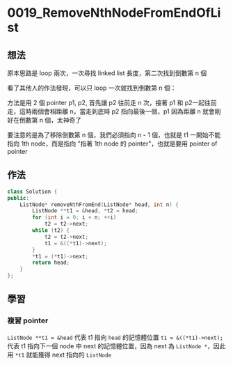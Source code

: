# 0019_RemoveNthNodeFromEndOfList
## 想法
原本思路是 loop 兩次，一次尋找 linked list 長度，第二次找到倒數第 n 個

看了其他人的作法發現，可以只 loop 一次就找到倒數第 n 個：

方法是用 2 個 pointer p1, p2, 首先讓 p2 往前走 n 次，接著 p1 和 p2一起往前走，這時兩個會相距離 n，當走到底時 p2 指向最後一個，p1 因為距離 n 就會剛好在倒數第 n 個，太神奇了

要注意的是為了移除倒數第 n 個，我們必須指向 n - 1 個，也就是 t1 一開始不能指向 1th node，而是指向 "指著 1th node 的 pointer"，也就是要用 pointer of pointer
## 作法
```C++
class Solution {
public:
    ListNode* removeNthFromEnd(ListNode* head, int n) {
        ListNode **t1 = &head, *t2 = head;
        for (int i = 0; i < n; ++i)
            t2 = t2->next;
        while (t2) {
            t2 = t2->next;
            t1 = &((*t1)->next);
        }
        *t1 = (*t1)->next;
        return head;
    }
};
```
## 學習
### 複習 pointer
`ListNode **t1 = &head` 代表 t1 指向 `head` 的記憶體位置
`t1 = &((*t1)->next);` 代表 t1 指向下一個 node 中 next 的記憶體位置，因為 next 為 `ListNode *`，因此用 `*t1` 就能獲得 next 指向的 `ListNode`
